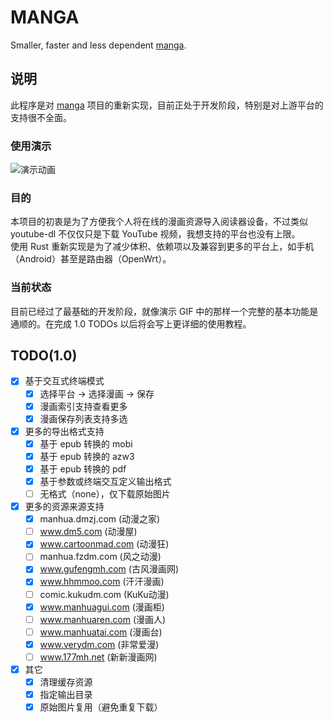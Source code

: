 # MANGA

Smaller, faster and less dependent [manga](https://github.com/Hentioe/manga).

## 说明

此程序是对 [manga](https://github.com/Hentioe/manga) 项目的重新实现，目前正处于开发阶段，特别是对上游平台的支持很不全面。

### 使用演示

![演示动画](https://raw.githubusercontent.com/Hentioe/manga-rs/master/.github/manga.gif)

### 目的

本项目的初衷是为了方便我个人将在线的漫画资源导入阅读器设备，不过类似 youtube-dl 不仅仅只是下载 YouTube 视频，我想支持的平台也没有上限。  
使用 Rust 重新实现是为了减少体积、依赖项以及兼容到更多的平台上，如手机（Android）甚至是路由器（OpenWrt）。

### 当前状态

目前已经过了最基础的开发阶段，就像演示 GIF 中的那样一个完整的基本功能是通顺的。在完成 1.0 TODOs 以后将会写上更详细的使用教程。

## TODO(1.0)

- [x] 基于交互式终端模式
  - [x] 选择平台 -> 选择漫画 -> 保存
  - [x] 漫画索引支持查看更多
  - [x] 漫画保存列表支持多选
- [x] 更多的导出格式支持
  - [x] 基于 epub 转换的 mobi
  - [x] 基于 epub 转换的 azw3
  - [x] 基于 epub 转换的 pdf
  - [x] 基于参数或终端交互定义输出格式
  - [ ] 无格式（none），仅下载原始图片
- [x] 更多的资源来源支持
  - [x] manhua.dmzj.com (动漫之家)
  - [ ] www.dm5.com (动漫屋)
  - [x] www.cartoonmad.com (动漫狂)
  - [ ] manhua.fzdm.com (风之动漫)
  - [x] www.gufengmh.com (古风漫画网)
  - [x] www.hhmmoo.com (汗汗漫画)
  - [ ] comic.kukudm.com (KuKu动漫)
  - [x] www.manhuagui.com (漫画柜)
  - [ ] www.manhuaren.com (漫画人)
  - [ ] www.manhuatai.com (漫画台)
  - [x] www.verydm.com (非常爱漫)
  - [ ] www.177mh.net (新新漫画网)
- [x] 其它
  - [x] 清理缓存资源
  - [x] 指定输出目录
  - [x] 原始图片复用（避免重复下载）